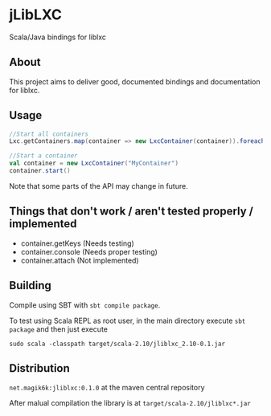 # jLibLXC
Scala/Java bindings for liblxc

About
----
This project aims to deliver good, documented bindings and documentation for liblxc.

Usage
-----
```scala
//Start all containers
Lxc.getContainers.map(container => new LxcContainer(container)).foreach()

//Start a container
val container = new LxcContainer("MyContainer")
container.start()
```

Note that some parts of the API may change in future.

Things that don't work / aren't tested properly / implemented
-----

* container.getKeys (Needs testing)
* container.console (Needs proper testing)
* container.attach (Not implemented)

Building
-----
Compile using SBT with `sbt compile package`.

To test using Scala REPL as root user, in the main directory execute `sbt package` and then just execute

`sudo scala -classpath target/scala-2.10/jliblxc_2.10-0.1.jar`

Distribution
----
`net.magik6k:jliblxc:0.1.0` at the maven central repository

After malual compilation the library is at `target/scala-2.10/jliblxc*.jar`

